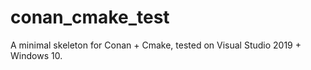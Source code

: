 # conan_cmake_test
A minimal skeleton for Conan + Cmake, tested on Visual Studio 2019 + Windows 10.
